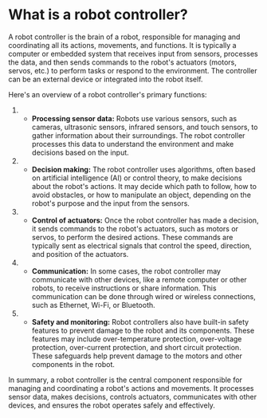 # What is a robot controller?

A robot controller is the brain of a robot, responsible for managing and coordinating all its actions, movements, and functions. It is typically a computer or embedded system that receives input from sensors, processes the data, and then sends commands to the robot's actuators (motors, servos, etc.) to perform tasks or respond to the environment. The controller can be an external device or integrated into the robot itself.

Here's an overview of a robot controller's primary functions:

1. - **Processing sensor data:** Robots use various sensors, such as cameras, ultrasonic sensors, infrared sensors, and touch sensors, to gather information about their surroundings. The robot controller processes this data to understand the environment and make decisions based on the input.

2. - **Decision making:** The robot controller uses algorithms, often based on artificial intelligence (AI) or control theory, to make decisions about the robot's actions. It may decide which path to follow, how to avoid obstacles, or how to manipulate an object, depending on the robot's purpose and the input from the sensors.

3. - **Control of actuators:** Once the robot controller has made a decision, it sends commands to the robot's actuators, such as motors or servos, to perform the desired actions. These commands are typically sent as electrical signals that control the speed, direction, and position of the actuators.

4. - **Communication:** In some cases, the robot controller may communicate with other devices, like a remote computer or other robots, to receive instructions or share information. This communication can be done through wired or wireless connections, such as Ethernet, Wi-Fi, or Bluetooth.

5. - **Safety and monitoring:** Robot controllers also have built-in safety features to prevent damage to the robot and its components. These features may include over-temperature protection, over-voltage protection, over-current protection, and short circuit protection. These safeguards help prevent damage to the motors and other components in the robot.

In summary, a robot controller is the central component responsible for managing and coordinating a robot's actions and movements. It processes sensor data, makes decisions, controls actuators, communicates with other devices, and ensures the robot operates safely and effectively.


